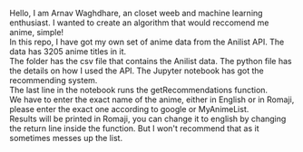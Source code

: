 Hello, I am Arnav Waghdhare, an closet weeb and machine learning enthusiast. I wanted to create an algorithm that would reccomend me anime, simple!</br>
In this repo, I have got my own set of anime data from the Anilist API. The data has 3205 anime titles in it.</br>
The folder has the csv file that contains the Anilist data. The python file has the details on how I used the API. The Jupyter notebook has got the recommending system.</br>
The last line in the notebook runs the getRecommendations function. </br>
We have to enter the exact name of the anime, either in English or in Romaji, please enter the exact one according to google or MyAnimeList.</br>
Results will be printed in Romaji, you can change it to english by changing the return line inside the function. But I won't recommend that as it sometimes messes up the list.</br>
